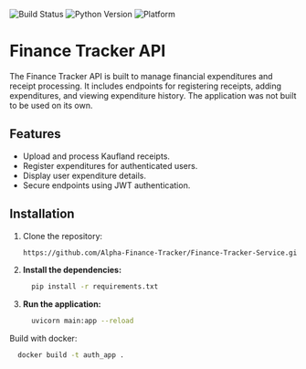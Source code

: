 ![Build Status](https://img.shields.io/github/actions/workflow/status/Alpha-Finance-Tracker/Finance-Tracker-Service/main.yml)
![Python Version](https://img.shields.io/badge/python-3.12%2B-blue)
![Platform](https://img.shields.io/badge/platform-windows-blue)

# Finance Tracker API

The Finance Tracker API is built to manage financial expenditures and receipt processing. It includes endpoints for registering receipts, adding expenditures, and viewing expenditure history. The application was not built to be used on its own.

## Features
- Upload and process Kaufland receipts.
- Register expenditures for authenticated users.
- Display user expenditure details.
- Secure endpoints using JWT authentication.

## Installation

1. Clone the repository:

   ```bash
   https://github.com/Alpha-Finance-Tracker/Finance-Tracker-Service.git

2. **Install the dependencies:**
   ```bash
     pip install -r requirements.txt

3. **Run the application:**
    ```bash
      uvicorn main:app --reload

Build with docker:
  ```bash
    docker build -t auth_app .
